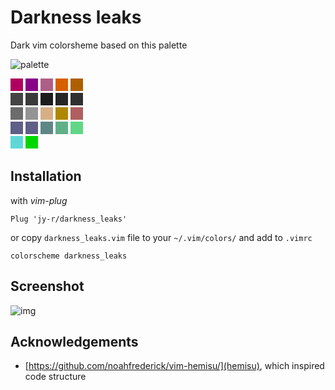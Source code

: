 # Darkness leaks

Dark vim colorsheme based on this palette 

![palette](https://user-images.githubusercontent.com/23253593/79982837-331a7c00-84a7-11ea-8479-7d9bc534fafc.png)

<div style="background-color: #af005f; width:20px; height:20px;display:inline-block;"></div>
<div style="background-color: #870087; width:20px; height:20px;display:inline-block;"></div>
<div style="background-color: #af5f87; width:20px; height:20px;display:inline-block;"></div>
<div style="background-color: #d75f00; width:20px; height:20px;display:inline-block;"></div>
<div style="background-color: #af5f00; width:20px; height:20px;display:inline-block;"></div></br>
<div style="background-color: #444444; width:20px; height:20px;display:inline-block;"></div>
<div style="background-color: #3a3a3a; width:20px; height:20px;display:inline-block;"></div>
<div style="background-color: #1c1c1c; width:20px; height:20px;display:inline-block;"></div>
<div style="background-color: #262626; width:20px; height:20px;display:inline-block;"></div>
<div style="background-color: #303030; width:20px; height:20px;display:inline-block;"></div></br>
<div style="background-color: #6c6c6c; width:20px; height:20px;display:inline-block;"></div>
<div style="background-color: #949494; width:20px; height:20px;display:inline-block;"></div>
<div style="background-color: #d7af87; width:20px; height:20px;display:inline-block;"></div>
<div style="background-color: #af8700; width:20px; height:20px;display:inline-block;"></div>
<div style="background-color: #af5f5f; width:20px; height:20px;display:inline-block;"></div></br>
<div style="background-color: #5f5f87; width:20px; height:20px;display:inline-block;"></div>
<div style="background-color: #5f5f87; width:20px; height:20px;display:inline-block;"></div>   
<div style="background-color: #5f8787; width:20px; height:20px;display:inline-block;"></div>
<div style="background-color: #5faf87; width:20px; height:20px;display:inline-block;"></div>
<div style="background-color: #5fd787; width:20px; height:20px;display:inline-block;"></div></br>
<div style="background-color: #5fd7d7; width:20px; height:20px;display:inline-block;"></div>
<div style="background-color: #00d700; width:20px; height:20px;display:inline-block;"></div>

## Installation

with *vim-plug*

`Plug 'jy-r/darkness_leaks'`

or copy `darkness_leaks.vim` file to your `~/.vim/colors/` and add to `.vimrc`

```
colorscheme darkness_leaks
```

## Screenshot

![img](https://user-images.githubusercontent.com/23253593/79981942-cb176600-84a5-11ea-8e48-8cfe0b9f9e98.png)


## Acknowledgements

- [https://github.com/noahfrederick/vim-hemisu/](hemisu), which inspired code structure 
